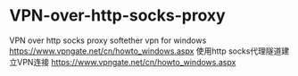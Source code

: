 # VPN-over-http-socks-proxy
VPN over http socks proxy
softether vpn for windows https://www.vpngate.net/cn/howto_windows.aspx
使用http socks代理隧道建立VPN连接
https://www.vpngate.net/cn/howto_windows.aspx
